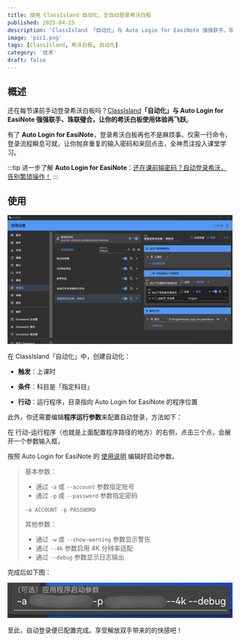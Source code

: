 ```yaml
---
title: 使用 ClassIsland 自动化，全自动登录希沃白板
published: 2025-04-25
description: 'ClassIsland 「自动化」与 Auto Login for EasiNote 强强联手、珠联璧合，让你的希沃白板使用体验再飞跃。'
image: 'pic1.png'
tags: [ClassIsland, 希沃白板, 自动化]
category: '技术'
draft: false 
---
```


## 概述

还在每节课前手动登录希沃白板吗？[ClassIsland](https://github.com/ClassIsland/ClassIsland/)**「自动化」**与 **Auto Login for EasiNote** 强强联手、珠联璧合，让你的希沃白板使用体验**再飞跃**。

有了 **Auto Login for EasiNote**，登录希沃白板再也不是麻烦事。仅需一行命令，登录流程瞬息可就，让你抛弃重复的输入密码和来回点击，全神贯注投入课堂学习。

:::tip
进一步了解 **Auto Login for EasiNote**：[还在课前输密码？自动登录希沃，告别繁琐操作！](/posts/auto-login-for-easinote/)
:::

## 使用

![自动化配置界面](pic1.png)

在 ClassIsland「自动化」中，创建自动化：

* **触发**：上课时

* **条件**：科目是「指定科目」

* **行动**：运行程序，目录指向 Auto Login for EasiNote 的程序位置

此外，你还需要编辑**程序运行参数**来配置自动登录，方法如下：

在 行动-运行程序（也就是上面配置程序路径的地方）的右侧，点击三个点，会展开一个参数输入框，

按照 Auto Login for EasiNote 的 [使用说明](/posts/auto-login-for-easinote/) 编辑好启动参数。

> 基本参数：
>
> * 通过 `-a` 或 `--account` 参数指定账号
> * 通过 `-p` 或 `--password` 参数指定密码
>
> ```shell
> -a ACCOUNT -p PASSWORD
> ```
>
> 其他参数：
>
> * 通过 `-w` 或 `--show-warning` 参数显示警告
> * 通过 `--4k` 参数启用 4K 分辨率适配
> * 通过 `--debug` 参数显示日志输出

完成后如下图：

![运行参数输入框](pic2.png)

至此，自动登录便已配置完成。享受解放双手带来的的快感吧！
